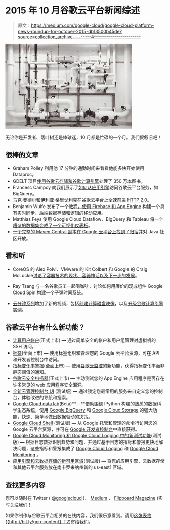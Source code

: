 # 2015 年 10 月谷歌云平台新闻综述

> 原文：<https://medium.com/google-cloud/google-cloud-platform-news-roundup-for-october-2015-db13500b45de?source=collection_archive---------4----------------------->

![](img/bc6b1ea4365566f4b62119113b87b839.png)

无论你是开发者、落叶树还是棒球迷，10 月都是忙碌的一个月。我们叙叙旧吧！

## 很棒的文章

*   Graham Polley 利用他 17 分钟的通勤时间来看看他能多快开始使用 Dataproc。
*   GDELT 项目[使用谷歌云存储和谷歌计算引擎](http://blog.gdeltproject.org/what-it-looks-like-to-process-3-5-million-books/)处理了 350 万本图书。
*   Francesc Campoy 向我们展示了[如何从应用引擎](/google-cloud/accessing-bigquery-from-app-engine-d01823de81ee#.t164wq9c9)访问谷歌云平台服务，如 BigQuery。
*   马克·曼德尔和伊利亚·格里戈利克在谷歌云平台上全速前进 [HTTP 2.0。](http://googlecloudplatform.blogspot.com/2015/10/Full-Speed-Ahead-with-HTTP2-on-Google-Cloud-Platform.html)
*   Benjamin Wulfe 发布了一个[教程，使用 Firebase 和 App Engine](http://googlecloudplatform.blogspot.com/2015/10/add-backend-logic-to-real-time-data-with-Firebase-and-Google-App-Engine.html) 构建一个具有实时同步、后端数据存储和逻辑的移动应用。
*   Matthias Feys 使用 Google Cloud Dataflow、BigQuery 和 Tableau 将一个[嘈杂的数据集变成了一个可视化仪表板](/@matthiasfeys/visualizing-260m-tweets-with-google-dataflow-bigquery-and-tableau-2db5daf2a4a3#.7qprx9xvh)。
*   [一个完整的 Maven Central 副本在 Google 云平台上找到了归宿](http://takari.io/2015/10/28/google-maven-central.html)并对 Java 社区开放。

## **看和听**

*   CoreOS 的 Alex Polvi、VMware 的 Kit Colbert 和 Google 的 Craig McLuckie[讨论了容器技术的现状、容器神话以及下一步的发展](http://googlecloudplatform.blogspot.com/2015/10/state-of-containers-a-discussion-with-CoreOS-VMware-and-Google.html)。

*   Ray Tsang 与一名谷歌员工一起喝咖啡，讨论如何用廉价的现成组件 Google Cloud Spin 构建一个子弹时间系统。

*   [云分钟系列](https://www.youtube.com/playlist?list=PLIivdWyY5sqIij_cgINUHZDMnGjVx3rxi)增加了新的视频，包括[创建计算磁盘映像](https://www.youtube.com/watch?v=dtKM8MJqI48)，以及[升级谷歌计算引擎实例](https://www.youtube.com/watch?v=-XYUeORywXU)。

## **谷歌云平台有什么新功能？**

*   [计算用户帐户](http://googlecloudplatform.blogspot.com/2015/10/managing-SSH-access-with-Compute-User-Accounts.html)(正式上市) **—** 通过简单安全的帐户和用户组管理对虚拟机的 SSH 访问。
*   [标签](http://googlecloudplatform.blogspot.com/2015/10/using-labels-to-organize-Google-Cloud-Platform-resources.html)(全面上市) **—** 使用标签组织和管理您的 Google 云平台资源，可在 API 和开发者控制台中访问。
*   [指标变化率警报](http://googlecloudplatform.blogspot.com/2015/10/alerting-on-a-metrics-rate-of-change.html)(全面上市) **—** 使用[谷歌云监控](https://cloud.google.com/monitoring/)的新功能，获得指标变化率而非静态阈值的通知。
*   [谷歌云安全扫描器](http://googlecloudplatform.blogspot.com/2015/10/Google-Cloud-Security-Scanner-is-now-Generally-Available.html)(正式上市) **—** 主动测试您的 App Engine 应用程序是否存在许多常见的 web 应用程序安全漏洞。
*   [全新云管理控制台 UI](http://googlecloudplatform.blogspot.com/2015/10/try-the-new-cloud-management-console.html) (测试版) **—** 通过锁定您最常用的服务来自定义您的控制台，体验改进的导航和搜索。
*   [Google Cloud data lab](http://googlecloudplatform.blogspot.com/2015/10/live-from-Next-Paris-empowering-developers-to-build-smart-applications.html)(Beta)**—**借助围绕 IPython 构建的熟悉的数据科学生态系统，使用 [Google BigQuery](https://cloud.google.com/bigquery/) 和 [Google Cloud Storage](https://cloud.google.com/storage/) 的强大功能，快速、简单地做出数据驱动的决策。
*   [Google Cloud Shell](http://googlecloudplatform.blogspot.com/2015/10/live-from-Next-Paris-empowering-developers-to-build-smart-applications.html) (测试版) **—** 从 Google 托管和管理的命令行访问您的 Google 云平台资源，并可在 [Google 开发者控制台](https://console.developers.google.com/)中直接获得。
*   [Google Cloud Monitoring 和 Google Cloud Logging 中的新测试功能](http://googlecloudplatform.blogspot.com/2015/10/create-metrics-alerts-and-dashboards-based-on-your-Google-Cloud-logs.html)(测试版) **—** 根据日志数据识别趋势和问题，并通过基于日志的指标和警报更快地解决问题，这些指标和警报集成了 [Google Cloud Logging](https://cloud.google.com/logging/docs/) 和 [Google Cloud Monitoring](https://cloud.google.com/monitoring/) 。
*   [应用引擎和云数据存储的新可用区域](http://googlecloudplatform.blogspot.com/2015/10/new-availability-region-for-App-Engine-and-Cloud-Datastore.html)(测试版) **—** 将您的应用引擎、云数据存储和其他云平台服务放在南卡罗来纳州新的 us-east1 区域。

## 查找更多内容

您可以随时在 Twitter ( [@googlecloud](https://twitter.com/googlecloud) )、 [Medium](https://medium.com/google-cloud) 、 [Flipboard Magazine](https://flipboard.com/@googlecloud/google-cloud-platform-lfoqja31y) )实时关注我们！

如果你制作与谷歌云平台相关的在线内容，我们很乐意看到。请用[这张表格](https://docs.google.com/a/google.com/forms/d/1nnpzeAib8ioZtkw1SFcsEOv0P0Ex-jdHvP4RVmiL3mo/viewform)(【http://bit.ly/gcp-content】T2)寄给我们。